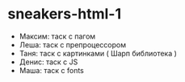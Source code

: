 # sneakers-html-1

<ul>
<li>Максим: таск с пагом</li>
<li>Леша: таск с препроцессором</li>
<li>Таня: таск с картинками ( Шарп библиотека )</li>
<li>Денис: таск с JS </li>
<li>Маша: таск с fonts </li>
</ul>